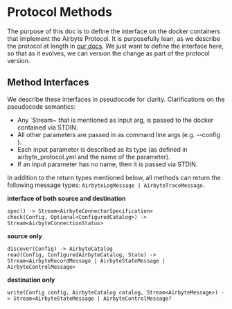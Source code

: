 # Protocol Methods

The purpose of this doc is to define the interface on the docker containers that implement the Airbyte Protocol. It is purposefully lean, as we describe the protocol at length in [our docs](https://docs.airbyte.com/understanding-airbyte/airbyte-protocol). We just want to define the interface here, so that as it evolves, we can version the change as part of the protocol version.

## Method Interfaces

We describe these interfaces in pseudocode for clarity. Clarifications on the pseudocode semantics:
* Any `Stream~ that is mentioned as input arg, is passed to the docker contained via STDIN. 
* All other parameters are passed in as command line args (e.g. --config <path to config file>). 
* Each input parameter is described as its type (as defined in airbyte_protocol.yml and the name of the parameter). 
* If an input parameter has no name, then it is passed via STDIN.

In addition to the return types mentioned below, all methods can return the following message types: `AirbyteLogMessage | AirbyteTraceMessage`.

**interface of both source and destination**
```
spec() -> Stream<AirbyteConnectorSpecification>
check(Config, Optional<ConfiguredCatalog>) -> Stream<AirbyteConnectionStatus>
```
**source only**
```
discover(Config) -> AirbyteCatalog
read(Config, ConfiguredAirbyteCatalog, State) -> Stream<AirbyteRecordMessage | AirbyteStateMessage | AirbyteControlMessage>
```
**destination only**
```
write(Config config, AirbyteCatalog catalog, Stream<AirbyteMessage>) -> Stream<AirbyteStateMessage | AirbyteControlMessage?
```
